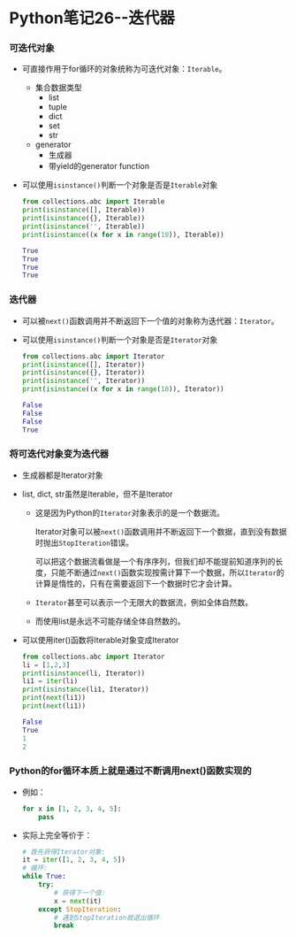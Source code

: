 # Python笔记26--迭代器

### 可迭代对象

+ 可直接作用于for循环的对象统称为可迭代对象：`Iterable`。
  + 集合数据类型
    + list
    + tuple
    + dict
    + set
    + str
  + generator
    + 生成器
    + 带yield的generator function

+ 可以使用`isinstance()`判断一个对象是否是`Iterable`对象

  ```python
  from collections.abc import Iterable
  print(isinstance([], Iterable))
  print(isinstance({}, Iterable))
  print(isinstance('', Iterable))
  print(isinstance((x for x in range(10)), Iterable))
  ```
  
  ```python
  True
  True
  True
  True
  ```

### 迭代器

+ 可以被`next()`函数调用并不断返回下一个值的对象称为迭代器：`Iterator`。

+ 可以使用`isinstance()`判断一个对象是否是`Iterator`对象

  ```python
  from collections.abc import Iterator
  print(isinstance([], Iterator))
  print(isinstance({}, Iterator))
  print(isinstance('', Iterator))
  print(isinstance((x for x in range(10)), Iterator))
  ```

  ```python
  False
  False
  False
  True
  ```

### 将可迭代对象变为迭代器

+ 生成器都是Iterator对象

+ list, dict, str虽然是Iterable，但不是Iterator

  + 这是因为Python的`Iterator`对象表示的是一个数据流。

    Iterator对象可以被`next()`函数调用并不断返回下一个数据，直到没有数据时抛出`StopIteration`错误。

    可以把这个数据流看做是一个有序序列，但我们却不能提前知道序列的长度，只能不断通过`next()`函数实现按需计算下一个数据，所以`Iterator`的计算是惰性的，只有在需要返回下一个数据时它才会计算。

  + `Iterator`甚至可以表示一个无限大的数据流，例如全体自然数。
  + 而使用list是永远不可能存储全体自然数的。

+ 可以使用iter()函数将Iterable对象变成Iterator

  ```python
  from collections.abc import Iterator
  li = [1,2,3]
  print(isinstance(li, Iterator))
  li1 = iter(li)
  print(isinstance(li1, Iterator))
  print(next(li1))
  print(next(li1))
  ```

  ```python
  False
  True
  1
  2
  ```

### Python的for循环本质上就是通过不断调用next()函数实现的

+ 例如：

  ```python
  for x in [1, 2, 3, 4, 5]:
      pass
  ```

+ 实际上完全等价于：

  ```python
  # 首先获得Iterator对象:
  it = iter([1, 2, 3, 4, 5])
  # 循环:
  while True:
      try:
          # 获得下一个值:
          x = next(it)
      except StopIteration:
          # 遇到StopIteration就退出循环
          break
  ```

  

